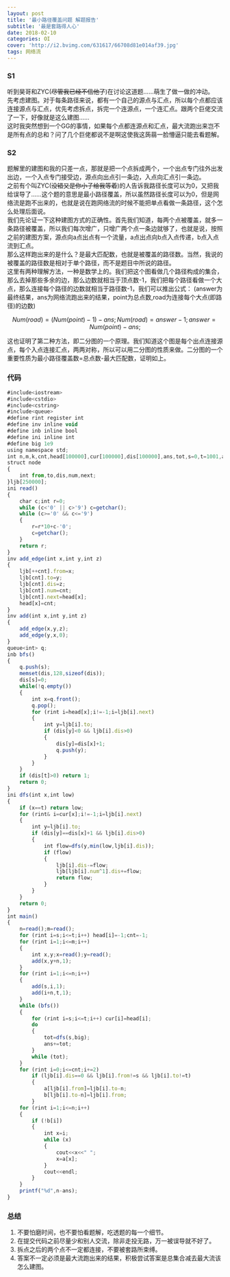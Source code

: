 ```yaml
---
layout: post
title: '最小路径覆盖问题 解题报告'
subtitle: '最是套路得人心'
date: 2018-02-10
categories: OI
cover: 'http://i2.bvimg.com/631617/66708d81e014af39.jpg'
tags: 网络流
---
```

### S1
听到昊哥和ZYC(~~尽管我已经不信他了~~)在讨论这道题……萌生了做一做的冲动。    
先考虑建图。对于每条路径来说，都有一个自己的源点与汇点，所以每个点都应该连接源点与汇点，优先考虑拆点，拆完一个连源点，一个连汇点。跟两个巨佬交流了一下，好像就是这么建图……    
这时我突然想到一个GG的事情，如果每个点都连源点和汇点，最大流跑出来岂不是所有点的总和？问了几个巨佬都说不是啊这使我这蒟蒻一脸懵逼只能去看题解。    
### S2
题解里的建图和我的只差一点，那就是把一个点拆成两个，一个出点专门往外出发出边，一个入点专门接受边，源点向出点引一条边，入点向汇点引一条边。    
之前有个叫ZYC(~~没错又是你小子给我等着~~)的人告诉我路径长度可以为0，又把我给误导了……这个题的意思是最小路径覆盖，所以虽然路径长度可以为0，但是网络流是跑不出来的，也就是说在跑网络流的时候不能把单点看做一条路径，这个怎么处理后面说。    
我们先论证一下这种建图方式的正确性。首先我们知道，每两个点被覆盖，就多一条路径被覆盖，所以我们每次增广，只增广两个点一条边就够了，也就是说，按照之前的建图方案，源点向a点出点有一个流量，a点出点向b点入点传递，b点入点流到汇点。    
那么这样跑出来的是什么？是最大匹配数，也就是被覆盖的路径数。当然，我说的被覆盖的路径数是相对于单个路径，而不是题目中所说的路径。   
这里有两种理解方法，一种是数学上的。我们把这个图看做几个路径构成的集合，那么去掉那些多余的边，那么边数就相当于顶点数-1，我们把每个路径看做一个大点，那么连接每个路径的边数就相当于路径数-1，我们可以推出公式：
(answer为最终结果，ans为网络流跑出来的结果，point为总点数,road为连接每个大点(即路径)的边数)    
```math
    Num(road)=(Num(point)-1)-ans;
    
    Num(road)=answer-1;
    
    answer=Num(point)-ans;
    
```
这也证明了第二种方法，即二分图的一个原理。我们知道这个图是每个出点连接源点，每个入点连接汇点，两两对称，所以可以用二分图的性质来做。二分图的一个重要性质为最小路径覆盖数=总点数-最大匹配数，证明如上。    
### 代码
```JavaScript
#include<iostream>
#include<cstdio>
#include<cstring>
#include<queue>
#define rint register int
#define inv inline void
#define inb inline bool
#define ini inline int
#define big 1e9
using namespace std;
int n,m,k,cnt,head[100000],cur[100000],dis[100000],ans,tot,s=0,t=1001,a[1001],b[1001];
struct node
{
    int from,to,dis,num,next;
}ljb[250000];
ini read()
{
    char c;int r=0;
    while (c<'0' || c>'9') c=getchar();
    while (c>='0' && c<='9')
    {
        r=r*10+c-'0';
        c=getchar();
    }
    return r;
}
inv add_edge(int x,int y,int z)
{
    ljb[++cnt].from=x;
    ljb[cnt].to=y;
    ljb[cnt].dis=z;
    ljb[cnt].num=cnt;
    ljb[cnt].next=head[x];
    head[x]=cnt;
}
inv add(int x,int y,int z)
{
	add_edge(x,y,z);
	add_edge(y,x,0);
}
queue<int> q;
inb bfs()
{
    q.push(s);
    memset(dis,128,sizeof(dis));
    dis[s]=0;
    while(!q.empty())
    {
        int x=q.front();
        q.pop();
        for (rint i=head[x];i!=-1;i=ljb[i].next)
        {
            int y=ljb[i].to;
            if (dis[y]<0 && ljb[i].dis>0)
            {
                dis[y]=dis[x]+1;
                q.push(y);
            }
        }
    }
    if (dis[t]>0) return 1;
    return 0;
}
ini dfs(int x,int low)
{
    if (x==t) return low;
    for (rint& i=cur[x];i!=-1;i=ljb[i].next)
    {
        int y=ljb[i].to;
        if (dis[y]==dis[x]+1 && ljb[i].dis>0)
        {
            int flow=dfs(y,min(low,ljb[i].dis));
            if (flow)
            {
                ljb[i].dis-=flow;
                ljb[ljb[i].num^1].dis+=flow;
                return flow;
            }
        }
    } 
    return 0;
} 
int main()
{
	n=read();m=read();
	for (rint i=s;i<=t;i++) head[i]=-1;cnt=-1;
	for (rint i=1;i<=m;i++)
	{
		int x,y;x=read();y=read();
		add(x,y+n,1);
	}
	for (rint i=1;i<=n;i++)
	{
		add(s,i,1);
		add(i+n,t,1);
	}
	while (bfs())
	{
		for (rint i=s;i<=t;i++) cur[i]=head[i];
		do
		{
			tot=dfs(s,big);
			ans+=tot;	
		} 
		while (tot);
	}
	for (rint i=0;i<=cnt;i+=2)
		if (ljb[i].dis==0 && ljb[i].from!=s && ljb[i].to!=t) 
		{
			a[ljb[i].from]=ljb[i].to-n;
			b[ljb[i].to-n]=ljb[i].from;
		}
	for (rint i=1;i<=n;i++)
	{
		if (!b[i])
		{
			int x=i;
			while (x)
			{
				cout<<x<<" ";
				x=a[x];
			}
			cout<<endl;
		} 
	}
	printf("%d",n-ans);
}
```
### 总结
1.  不要怕磨时间，也不要怕看题解，吃透题的每一个细节。
2.  在提交代码之前尽量少和别人交流，除非走投无路，万一被误导就不好了。
3.  拆点之后的两个点不一定都连接，不要被套路所束缚。
4.  答案不一定必须是最大流跑出来的结果，积极尝试答案是总集合减去最大流该怎么建图。
